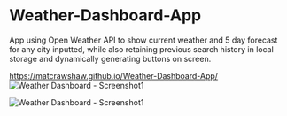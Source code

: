 # Weather-Dashboard-App

App using Open Weather API to show current weather and 5 day forecast for any city inputted, while also retaining previous search history in local storage and dynamically generating buttons on screen.

https://matcrawshaw.github.io/Weather-Dashboard-App/
![Weather Dashboard - Screenshot1](https://user-images.githubusercontent.com/119896882/217853352-08b02d3c-31b0-4d8c-a73b-c339158abf0f.PNG)



![Weather Dashboard - Screenshot1](https://user-images.githubusercontent.com/119896882/217868301-e5adb311-2884-4d05-b9a1-a7d11fe4732e.PNG)
